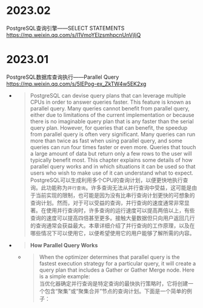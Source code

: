 
# 2023.02

PostgreSQL查询引擎——SELECT STATEMENTS https://mp.weixin.qq.com/s/l1VmoYElzsmhpcnUnVjIjQ

# 2023.01

PostgreSQL数据库查询执行——Parallel Query https://mp.weixin.qq.com/s/5lEPog-ex_ZkTW4w5EK2xg
- > PostgreSQL can devise query plans that can leverage multiple CPUs in order to answer queries faster. This feature is known as parallel query. Many queries cannot benefit from parallel query, either due to limitations of the current implementation or because there is no imaginable query plan that is any faster than the serial query plan. However, for queries that can benefit, the speedup from parallel query is often very significant. Many queries can run more than twice as fast when using parallel query, and some queries can run four times faster or even more. Queries that touch a large amount of data but return only a few rows to the user will typically benefit most. This chapter explains some details of how parallel query works and in which situations it can be used so that users who wish to make use of it can understand what to expect. <br> PostgreSQL可以生成利用多个CPU的查询计划，以便更快地执行查询。此功能称为`并行查询`。许多查询无法从并行查询中受益，这可能是由于当前实现的限制，也可能是因为没有比串行查询计划更快的可想象的查询计划。然而，对于可以受益的查询，并行查询的速度通常非常显著。在使用并行查询时，许多查询的运行速度可以提高两倍以上，有些查询的速度可以提高四倍甚至更多。接触大量数据但只向用户返回几行的查询通常会获益最大。本章详细介绍了并行查询的工作原理，以及在哪些情况下可以使用它，以便希望使用它的用户能够了解所需的内容。
- > **How Parallel Query Works**
  * > When the optimizer determines that parallel query is the fastest execution strategy for a particular query, it will create a query plan that includes a Gather or Gather Merge node. Here is a simple example: <br> 当优化器确定并行查询是特定查询的最快执行策略时，它将创建一个包含“聚集”或“聚集合并”节点的查询计划。下面是一个简单的例子：
